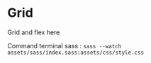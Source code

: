 # Grid
Grid and flex here 

Command terminal sass : ```sass --watch assets/sass/index.sass:assets/css/style.css```
